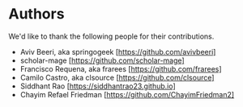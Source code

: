 Authors
=======
We'd like to thank the following people for their contributions.

  * Aviv Beeri, aka springogeek [https://github.com/avivbeeri]
  * scholar-mage [https://github.com/scholar-mage]
  * Francisco Requena, aka frarees [https://github.com/frarees]
  * Camilo Castro, aka clsource [https://github.com/clsource]
  * Siddhant Rao [https://siddhantrao23.github.io]
  * Chayim Refael Friedman [https://github.com/ChayimFriedman2]
